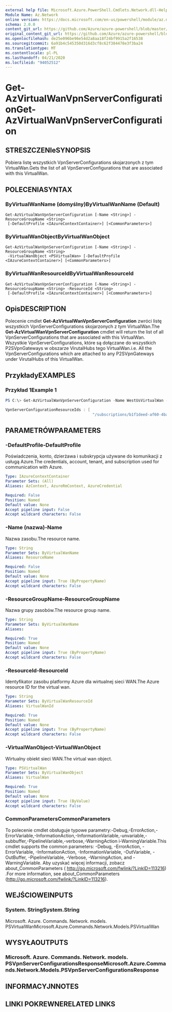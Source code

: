 ```yaml
---
external help file: Microsoft.Azure.PowerShell.Cmdlets.Network.dll-Help.xml
Module Name: Az.Network
online version: https://docs.microsoft.com/en-us/powershell/module/az.network/get-azvirtualwanvpnserverconfiguration
schema: 2.0.0
content_git_url: https://github.com/Azure/azure-powershell/blob/master/src/Network/Network/help/Get-AzVirtualWanVpnServerConfiguration.md
original_content_git_url: https://github.com/Azure/azure-powershell/blob/master/src/Network/Network/help/Get-AzVirtualWanVpnServerConfiguration.md
ms.openlocfilehash: de25e096be96e54d2a8aa18f24bf9915a2f16538
ms.sourcegitcommit: 6a91b4c545350d316d3cf8c62f384478e3f3ba24
ms.translationtype: MT
ms.contentlocale: pl-PL
ms.lasthandoff: 04/21/2020
ms.locfileid: "94052512"
---
```

# <span data-ttu-id="fceac-101">Get-AzVirtualWanVpnServerConfiguration</span><span class="sxs-lookup"><span data-stu-id="fceac-101">Get-AzVirtualWanVpnServerConfiguration</span></span>

## <span data-ttu-id="fceac-102">STRESZCZENIe</span><span class="sxs-lookup"><span data-stu-id="fceac-102">SYNOPSIS</span></span>
<span data-ttu-id="fceac-103">Pobiera listę wszystkich VpnServerConfigurations skojarzonych z tym VirtualWan.</span><span class="sxs-lookup"><span data-stu-id="fceac-103">Gets the list of all VpnServerConfigurations that are associated with this VirtualWan.</span></span>

## <span data-ttu-id="fceac-104">POLECENIA</span><span class="sxs-lookup"><span data-stu-id="fceac-104">SYNTAX</span></span>

### <span data-ttu-id="fceac-105">ByVirtualWanName (domyślny)</span><span class="sxs-lookup"><span data-stu-id="fceac-105">ByVirtualWanName (Default)</span></span>
```
Get-AzVirtualWanVpnServerConfiguration [-Name <String>] -ResourceGroupName <String>
 [-DefaultProfile <IAzureContextContainer>] [<CommonParameters>]
```

### <span data-ttu-id="fceac-106">ByVirtualWanObject</span><span class="sxs-lookup"><span data-stu-id="fceac-106">ByVirtualWanObject</span></span>
```
Get-AzVirtualWanVpnServerConfiguration [-Name <String>] -ResourceGroupName <String>
 -VirtualWanObject <PSVirtualWan> [-DefaultProfile <IAzureContextContainer>] [<CommonParameters>]
```

### <span data-ttu-id="fceac-107">ByVirtualWanResourceId</span><span class="sxs-lookup"><span data-stu-id="fceac-107">ByVirtualWanResourceId</span></span>
```
Get-AzVirtualWanVpnServerConfiguration [-Name <String>] -ResourceGroupName <String> -ResourceId <String>
 [-DefaultProfile <IAzureContextContainer>] [<CommonParameters>]
```

## <span data-ttu-id="fceac-108">Opis</span><span class="sxs-lookup"><span data-stu-id="fceac-108">DESCRIPTION</span></span>
<span data-ttu-id="fceac-109">Polecenie cmdlet **Get-AzVirtualWanVpnServerConfiguration** zwróci listę wszystkich VpnServerConfigurations skojarzonych z tym VirtualWan.</span><span class="sxs-lookup"><span data-stu-id="fceac-109">The **Get-AzVirtualWanVpnServerConfiguration** cmdlet will return the list of all VpnServerConfigurations that are associated with this VirtualWan.</span></span> <span data-ttu-id="fceac-110">Wszystkie VpnServerConfigurations, które są dołączane do wszystkich P2SVpnGateways w obszarze VirutalHubs tego VirtualWan.</span><span class="sxs-lookup"><span data-stu-id="fceac-110">i.e. All the VpnServerConfigurations which are attached to any P2SVpnGateways under VirutalHubs of this VirtualWan.</span></span>

## <span data-ttu-id="fceac-111">Przykłady</span><span class="sxs-lookup"><span data-stu-id="fceac-111">EXAMPLES</span></span>

### <span data-ttu-id="fceac-112">Przykład 1</span><span class="sxs-lookup"><span data-stu-id="fceac-112">Example 1</span></span>
```powershell
PS C:\> Get-AzVirtualWanVpnServerConfiguration -Name WestUsVirtualWan -ResourceGroupName P2SCortexGATesting

VpnServerConfigurationResourceIds : [
                                      "/subscriptions/b1f1deed-af60-4bab-9223-65d340462e24/resourceGroups/P2SCortexGATesting/providers/Microsoft.Network/vpnServerConfigurations/WestUsConfig"                           ]
```

## <span data-ttu-id="fceac-113">PARAMETRÓW</span><span class="sxs-lookup"><span data-stu-id="fceac-113">PARAMETERS</span></span>

### <span data-ttu-id="fceac-114">-DefaultProfile</span><span class="sxs-lookup"><span data-stu-id="fceac-114">-DefaultProfile</span></span>
<span data-ttu-id="fceac-115">Poświadczenia, konto, dzierżawa i subskrypcja używane do komunikacji z usługą Azure.</span><span class="sxs-lookup"><span data-stu-id="fceac-115">The credentials, account, tenant, and subscription used for communication with Azure.</span></span>

```yaml
Type: IAzureContextContainer
Parameter Sets: (All)
Aliases: AzContext, AzureRmContext, AzureCredential

Required: False
Position: Named
Default value: None
Accept pipeline input: False
Accept wildcard characters: False
```

### <span data-ttu-id="fceac-116">-Name (nazwa)</span><span class="sxs-lookup"><span data-stu-id="fceac-116">-Name</span></span>
<span data-ttu-id="fceac-117">Nazwa zasobu.</span><span class="sxs-lookup"><span data-stu-id="fceac-117">The resource name.</span></span>

```yaml
Type: String
Parameter Sets: ByVirtualWanName
Aliases: ResourceName

Required: False
Position: Named
Default value: None
Accept pipeline input: True (ByPropertyName)
Accept wildcard characters: False
```

### <span data-ttu-id="fceac-118">-ResourceGroupName</span><span class="sxs-lookup"><span data-stu-id="fceac-118">-ResourceGroupName</span></span>
<span data-ttu-id="fceac-119">Nazwa grupy zasobów.</span><span class="sxs-lookup"><span data-stu-id="fceac-119">The resource group name.</span></span>

```yaml
Type: String
Parameter Sets: ByVirtualWanName
Aliases:

Required: True
Position: Named
Default value: None
Accept pipeline input: True (ByPropertyName)
Accept wildcard characters: False
```

### <span data-ttu-id="fceac-120">-ResourceId</span><span class="sxs-lookup"><span data-stu-id="fceac-120">-ResourceId</span></span>
<span data-ttu-id="fceac-121">Identyfikator zasobu platformy Azure dla wirtualnej sieci WAN.</span><span class="sxs-lookup"><span data-stu-id="fceac-121">The Azure resource ID for the virtual wan.</span></span>

```yaml
Type: String
Parameter Sets: ByVirtualWanResourceId
Aliases: VirtualWanId

Required: True
Position: Named
Default value: None
Accept pipeline input: True (ByPropertyName)
Accept wildcard characters: False
```

### <span data-ttu-id="fceac-122">-VirtualWanObject</span><span class="sxs-lookup"><span data-stu-id="fceac-122">-VirtualWanObject</span></span>
<span data-ttu-id="fceac-123">Wirtualny obiekt sieci WAN.</span><span class="sxs-lookup"><span data-stu-id="fceac-123">The virtual wan object.</span></span>

```yaml
Type: PSVirtualWan
Parameter Sets: ByVirtualWanObject
Aliases: VirtualWan

Required: True
Position: Named
Default value: None
Accept pipeline input: True (ByValue)
Accept wildcard characters: False
```

### <span data-ttu-id="fceac-124">CommonParameters</span><span class="sxs-lookup"><span data-stu-id="fceac-124">CommonParameters</span></span>
<span data-ttu-id="fceac-125">To polecenie cmdlet obsługuje typowe parametry:-Debug,-ErrorAction,-ErrorVariable,-InformationAction,-InformationVariable,-unvariable,-subbuffer,-PipelineVariable,-verbose,-WarningAction i-WarningVariable.</span><span class="sxs-lookup"><span data-stu-id="fceac-125">This cmdlet supports the common parameters: -Debug, -ErrorAction, -ErrorVariable, -InformationAction, -InformationVariable, -OutVariable, -OutBuffer, -PipelineVariable, -Verbose, -WarningAction, and -WarningVariable.</span></span> <span data-ttu-id="fceac-126">Aby uzyskać więcej informacji, zobacz about_CommonParameters ( http://go.microsoft.com/fwlink/?LinkID=113216) .</span><span class="sxs-lookup"><span data-stu-id="fceac-126">For more information, see about_CommonParameters (http://go.microsoft.com/fwlink/?LinkID=113216).</span></span>

## <span data-ttu-id="fceac-127">WEJŚCIOWE</span><span class="sxs-lookup"><span data-stu-id="fceac-127">INPUTS</span></span>

### <span data-ttu-id="fceac-128">System. String</span><span class="sxs-lookup"><span data-stu-id="fceac-128">System.String</span></span>
<span data-ttu-id="fceac-129">Microsoft. Azure. Commands. Network. models. PSVirtualWan</span><span class="sxs-lookup"><span data-stu-id="fceac-129">Microsoft.Azure.Commands.Network.Models.PSVirtualWan</span></span>

## <span data-ttu-id="fceac-130">WYSYŁA</span><span class="sxs-lookup"><span data-stu-id="fceac-130">OUTPUTS</span></span>

### <span data-ttu-id="fceac-131">Microsoft. Azure. Commands. Network. models. PSVpnServerConfigurationsResponse</span><span class="sxs-lookup"><span data-stu-id="fceac-131">Microsoft.Azure.Commands.Network.Models.PSVpnServerConfigurationsResponse</span></span>

## <span data-ttu-id="fceac-132">INFORMACYJN</span><span class="sxs-lookup"><span data-stu-id="fceac-132">NOTES</span></span>

## <span data-ttu-id="fceac-133">LINKI POKREWNE</span><span class="sxs-lookup"><span data-stu-id="fceac-133">RELATED LINKS</span></span>

